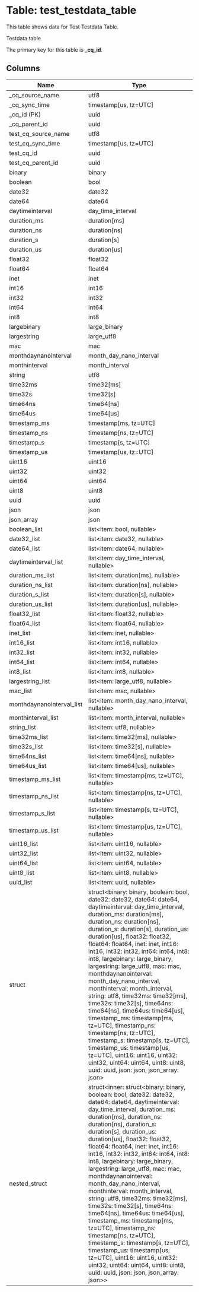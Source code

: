 # Table: test_testdata_table

This table shows data for Test Testdata Table.

Testdata table

The primary key for this table is **_cq_id**.

## Columns

| Name          | Type          |
| ------------- | ------------- |
|_cq_source_name|utf8|
|_cq_sync_time|timestamp[us, tz=UTC]|
|_cq_id (PK)|uuid|
|_cq_parent_id|uuid|
|test_cq_source_name|utf8|
|test_cq_sync_time|timestamp[us, tz=UTC]|
|test_cq_id|uuid|
|test_cq_parent_id|uuid|
|binary|binary|
|boolean|bool|
|date32|date32|
|date64|date64|
|daytimeinterval|day_time_interval|
|duration_ms|duration[ms]|
|duration_ns|duration[ns]|
|duration_s|duration[s]|
|duration_us|duration[us]|
|float32|float32|
|float64|float64|
|inet|inet|
|int16|int16|
|int32|int32|
|int64|int64|
|int8|int8|
|largebinary|large_binary|
|largestring|large_utf8|
|mac|mac|
|monthdaynanointerval|month_day_nano_interval|
|monthinterval|month_interval|
|string|utf8|
|time32ms|time32[ms]|
|time32s|time32[s]|
|time64ns|time64[ns]|
|time64us|time64[us]|
|timestamp_ms|timestamp[ms, tz=UTC]|
|timestamp_ns|timestamp[ns, tz=UTC]|
|timestamp_s|timestamp[s, tz=UTC]|
|timestamp_us|timestamp[us, tz=UTC]|
|uint16|uint16|
|uint32|uint32|
|uint64|uint64|
|uint8|uint8|
|uuid|uuid|
|json|json|
|json_array|json|
|boolean_list|list<item: bool, nullable>|
|date32_list|list<item: date32, nullable>|
|date64_list|list<item: date64, nullable>|
|daytimeinterval_list|list<item: day_time_interval, nullable>|
|duration_ms_list|list<item: duration[ms], nullable>|
|duration_ns_list|list<item: duration[ns], nullable>|
|duration_s_list|list<item: duration[s], nullable>|
|duration_us_list|list<item: duration[us], nullable>|
|float32_list|list<item: float32, nullable>|
|float64_list|list<item: float64, nullable>|
|inet_list|list<item: inet, nullable>|
|int16_list|list<item: int16, nullable>|
|int32_list|list<item: int32, nullable>|
|int64_list|list<item: int64, nullable>|
|int8_list|list<item: int8, nullable>|
|largestring_list|list<item: large_utf8, nullable>|
|mac_list|list<item: mac, nullable>|
|monthdaynanointerval_list|list<item: month_day_nano_interval, nullable>|
|monthinterval_list|list<item: month_interval, nullable>|
|string_list|list<item: utf8, nullable>|
|time32ms_list|list<item: time32[ms], nullable>|
|time32s_list|list<item: time32[s], nullable>|
|time64ns_list|list<item: time64[ns], nullable>|
|time64us_list|list<item: time64[us], nullable>|
|timestamp_ms_list|list<item: timestamp[ms, tz=UTC], nullable>|
|timestamp_ns_list|list<item: timestamp[ns, tz=UTC], nullable>|
|timestamp_s_list|list<item: timestamp[s, tz=UTC], nullable>|
|timestamp_us_list|list<item: timestamp[us, tz=UTC], nullable>|
|uint16_list|list<item: uint16, nullable>|
|uint32_list|list<item: uint32, nullable>|
|uint64_list|list<item: uint64, nullable>|
|uint8_list|list<item: uint8, nullable>|
|uuid_list|list<item: uuid, nullable>|
|struct|struct<binary: binary, boolean: bool, date32: date32, date64: date64, daytimeinterval: day_time_interval, duration_ms: duration[ms], duration_ns: duration[ns], duration_s: duration[s], duration_us: duration[us], float32: float32, float64: float64, inet: inet, int16: int16, int32: int32, int64: int64, int8: int8, largebinary: large_binary, largestring: large_utf8, mac: mac, monthdaynanointerval: month_day_nano_interval, monthinterval: month_interval, string: utf8, time32ms: time32[ms], time32s: time32[s], time64ns: time64[ns], time64us: time64[us], timestamp_ms: timestamp[ms, tz=UTC], timestamp_ns: timestamp[ns, tz=UTC], timestamp_s: timestamp[s, tz=UTC], timestamp_us: timestamp[us, tz=UTC], uint16: uint16, uint32: uint32, uint64: uint64, uint8: uint8, uuid: uuid, json: json, json_array: json>|
|nested_struct|struct<inner: struct<binary: binary, boolean: bool, date32: date32, date64: date64, daytimeinterval: day_time_interval, duration_ms: duration[ms], duration_ns: duration[ns], duration_s: duration[s], duration_us: duration[us], float32: float32, float64: float64, inet: inet, int16: int16, int32: int32, int64: int64, int8: int8, largebinary: large_binary, largestring: large_utf8, mac: mac, monthdaynanointerval: month_day_nano_interval, monthinterval: month_interval, string: utf8, time32ms: time32[ms], time32s: time32[s], time64ns: time64[ns], time64us: time64[us], timestamp_ms: timestamp[ms, tz=UTC], timestamp_ns: timestamp[ns, tz=UTC], timestamp_s: timestamp[s, tz=UTC], timestamp_us: timestamp[us, tz=UTC], uint16: uint16, uint32: uint32, uint64: uint64, uint8: uint8, uuid: uuid, json: json, json_array: json>>|